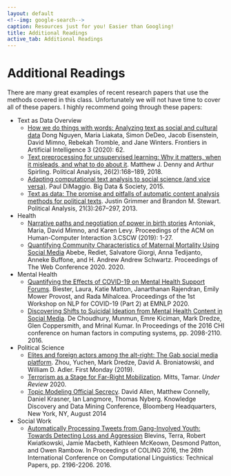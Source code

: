 ```yaml
---
layout: default
<!--img: google-search-->
caption: Resources just for you! Easier than Googling!
title: Additional Readings
active_tab: Additional Readings
---
```


# Additional Readings

There are many great examples of recent research papers that use the methods
covered in this class. Unfortunately we will not have time to cover all of these papers.
I highly recommend going through these papers:

- Text as Data Overview
  - [How we do things with words: Analyzing text as social and cultural data](https://arxiv.org/pdf/1907.01468.pdf) Dong Nguyen, Maria Liakata, Simon DeDeo, Jacob Eisenstein, David Mimno, Rebekah Tromble, and Jane Winters. Frontiers in Artificial Intelligence 3 (2020): 62.
  - [Text preprocessing for unsupervised learning: Why it matters, when it misleads, and what to do about it](https://papers.ssrn.com/sol3/papers.cfm?abstract_id=2849145). Matthew J. Denny and Arthur Spirling. Political Analysis, 26(2):168–189, 2018. 
  - [Adapting computational text analysis to social science (and vice versa)](https://journals.sagepub.com/doi/10.1177/2053951715602908). Paul DiMaggio. Big Data & Society, 2015.
  - [Text as data: The promise and pitfalls of automatic content analysis methods for political texts](https://web.stanford.edu/~jgrimmer/tad2.pdf). Justin Grimmer and Brandon M. Stewart. Political Analysis, 21(3):267–297, 2013.
- Health
  - [Narrative paths and negotiation of power in birth stories](https://dl.acm.org/doi/pdf/10.1145/3359190)
Antoniak, Maria, David Mimno, and Karen Levy. Proceedings of the ACM on Human-Computer Interaction 3.CSCW (2019): 1-27.
  - [Quantifying Community Characteristics of Maternal Mortality Using Social Media](https://dl.acm.org/doi/pdf/10.1145/3366423.3380066) Abebe, Rediet, Salvatore Giorgi, Anna Tedijanto, Anneke Buffone, and H. Andrew Andrew Schwartz. Proceedings of The Web Conference 2020. 2020.
- Mental Health
  - [Quantifying the Effects of COVID-19 on Mental Health Support Forums](https://www.aclweb.org/anthology/2020.nlpcovid19-2.8.pdf). Biester, Laura, Katie Matton, Janarthanan Rajendran, Emily Mower Provost, and Rada Mihalcea. Proceedings of the 1st Workshop on NLP for COVID-19 (Part 2) at EMNLP 2020.
  - [Discovering Shifts to Suicidal Ideation from Mental Health Content in Social Media](https://dl.acm.org/doi/pdf/10.1145/2858036.2858207). De Choudhury, Munmun, Emre Kiciman, Mark Dredze, Glen Coppersmith, and Mrinal Kumar. In Proceedings of the 2016 CHI conference on human factors in computing systems, pp. 2098-2110. 2016.
- Political Science
  - [Elites and foreign actors among the alt-right: The Gab social media platform](https://firstmonday.org/ojs/index.php/fm/article/view/10062/8072). Zhou, Yuchen, Mark Dredze, David A. Broniatowski, and William D. Adler. First Monday (2019).
  - [Terrorism as a Stage for Far-Right Mobilization](https://www.dropbox.com/s/2h9dsrd3gv5jk34/FRTR.pdf?dl=0). Mitts, Tamar. <i>Under Review</i> 2020.
  -  [Topic Modeling Official Secrecy](http://history-lab.org/images/presentations/Topic_Modeling_OS.pdf). David Allen, Matthew Connelly, Daniel Krasner, Ian Langmore, Thomas Nyberg. Knowledge Discovery and Data Mining Conference, Bloomberg Headquarters, New York, NY, August 2014
- Social Work
  - [Automatically Processing Tweets from Gang-Involved Youth: Towards Detecting Loss and Aggression](https://www.aclweb.org/anthology/C16-1207.pdf) Blevins, Terra, Robert Kwiatkowski, Jamie Macbeth, Kathleen McKeown, Desmond Patton, and Owen Rambow. In Proceedings of COLING 2016, the 26th International Conference on Computational Linguistics: Technical Papers, pp. 2196-2206. 2016.
